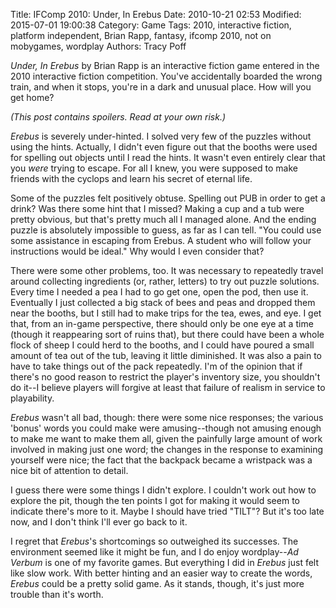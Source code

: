 Title: IFComp 2010: Under, In Erebus
Date: 2010-10-21 02:53
Modified: 2015-07-01 19:00:38
Category: Game
Tags: 2010, interactive fiction, platform independent, Brian Rapp, fantasy, ifcomp 2010, not on mobygames, wordplay
Authors: Tracy Poff

*Under, In Erebus* by Brian Rapp is an interactive fiction game entered in the 2010 interactive fiction competition. You've accidentally boarded the wrong train, and when it stops, you're in a dark and unusual place. How will you get home?

*(This post contains spoilers. Read at your own risk.)*

*Erebus* is severely under-hinted. I solved very few of the puzzles without using the hints. Actually, I didn't even figure out that the booths were used for spelling out objects until I read the hints. It wasn't even entirely clear that you *were* trying to escape. For all I knew, you were supposed to make friends with the cyclops and learn his secret of eternal life.

Some of the puzzles felt positively obtuse. Spelling out PUB in order to get a drink? Was there some hint that I missed? Making a cup and a tub were pretty obvious, but that's pretty much all I managed alone. And the ending puzzle is absolutely impossible to guess, as far as I can tell. "You could use some assistance in escaping from Erebus. A student who will follow your instructions would be ideal." Why would I even consider that?

There were some other problems, too. It was necessary to repeatedly travel around collecting ingredients (or, rather, letters) to try out puzzle solutions. Every time I needed a pea I had to go get one, open the pod, then use it. Eventually I just collected a big stack of bees and peas and dropped them near the booths, but I still had to make trips for the tea, ewes, and eye. I get that, from an in-game perspective, there should only be one eye at a time (though it reappearing sort of ruins that), but there could have been a whole flock of sheep I could herd to the booths, and I could have poured a small amount of tea out of the tub, leaving it little diminished. It was also a pain to have to take things out of the pack repeatedly. I'm of the opinion that if there's no good reason to restrict the player's inventory size, you shouldn't do it--I believe players will forgive at least that failure of realism in service to playability.

*Erebus* wasn't all bad, though: there were some nice responses; the various 'bonus' words you could make were amusing--though not amusing enough to make me want to make them all, given the painfully large amount of work involved in making just one word; the changes in the response to examining yourself were nice; the fact that the backpack became a wristpack was a nice bit of attention to detail.

I guess there were some things I didn't explore. I couldn't work out how to explore the pit, though the ten points I got for making it would seem to indicate there's more to it. Maybe I should have tried "TILT"? But it's too late now, and I don't think I'll ever go back to it.

I regret that *Erebus*'s shortcomings so outweighed its successes. The environment seemed like it might be fun, and I do enjoy wordplay--*Ad Verbum* is one of my favorite games. But everything I did in *Erebus* just felt like slow work. With better hinting and an easier way to create the words, *Erebus* could be a pretty solid game. As it stands, though, it's just more trouble than it's worth.
